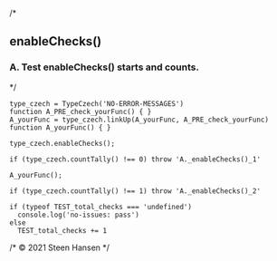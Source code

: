 
/*
## enableChecks()

### A. Test enableChecks() starts and counts.
*/

    type_czech = TypeCzech('NO-ERROR-MESSAGES')
    function A_PRE_check_yourFunc() { }
    A_yourFunc = type_czech.linkUp(A_yourFunc, A_PRE_check_yourFunc) 
    function A_yourFunc() { }

    type_czech.enableChecks();

    if (type_czech.countTally() !== 0) throw 'A._enableChecks()_1'

    A_yourFunc();

    if (type_czech.countTally() !== 1) throw 'A._enableChecks()_2'

    if (typeof TEST_total_checks === 'undefined')
      console.log('no-issues: pass')
    else
      TEST_total_checks += 1

/* &copy; 2021 Steen Hansen */